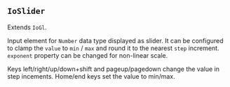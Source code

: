 ## `IoSlider`

Extends `IoGl`.

Input element for `Number` data type displayed as slider.
It can be configured to clamp the `value` to `min` / `max` and round it to the nearest `step` increment. `exponent` property can be changed for non-linear scale.

Keys left/right/up/down+shift and pageup/pagedown change the value in step incements. Home/end keys set the value to min/max.

<io-element-demo element="io-slider" properties='{"value": "demo:number", "step": 0.01, "min": -0.5, "max": 0.5, "exponent": 1}'></io-element-demo>